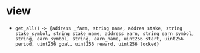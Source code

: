 # view
- `get_all()`
	`-> {address _farm, string name, addres stake, string stake_symbol, string stake_name, address earn, string earn_symbol, string, earn_symbol, string, earn_name, uint256 start, uint256 period, uint256 goal, uint256 reward, uint256 locked}`